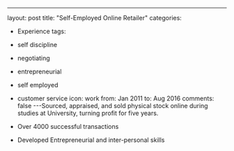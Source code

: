 ---
layout: post
title: "Self-Employed Online Retailer"
categories:
  - Experience
tags:
  - self discipline
  - negotiating
  - entrepreneurial
  - self employed
  - customer service
icon: work
from: Jan 2011
to: Aug 2016
comments: false
---Sourced, appraised, and sold physical stock online during studies at University, turning profit for five years.

- Over 4000 successful transactions
- Developed Entrepreneurial and inter-personal skills
